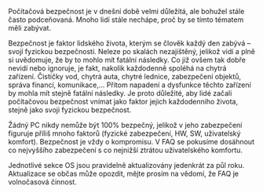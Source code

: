 Počítačová bezpečnost je v dnešní době velmi důležitá, ale bohužel stále často podceňovaná. Mnoho lidí stále nechápe, proč by se tímto tématem měli zabývat.

Bezpečnost je faktor lidského života, kterým se člověk každý den zabývá &ndash; svojí fyzickou bezpečností. Neleze po skalách nezajištěný, jelikož vidí a plně si uvědomuje, že by to mohlo mít fatální následky. Co již ovšem tak dobře nevidí nebo ignoruje, je fakt, nakolik každodenně spoléhá na chytrá zařízení. Čističky vod, chytrá auta, chytré lednice, zabezpečení objektů, správa financí, komunikace,... Přitom napadení a dysfunkce těchto zařízení by mohla mít stejně fatální následky. Je proto důležité, aby lidé začali počítačovou bezpečnost vnímat jako faktor jejich každodenního života, stejně jako svoji fyzickou bezpečnost.

Žádný PC nikdy nemůže být 100% bezpečný, jelikož v jeho zabezpečení figuruje příliš mnoho faktorů (fyzické zabezpečení, HW, SW, uživatelský komfort). Bezpečnost je vždy o kompromisu. V FAQ se pokusíme dosáhnout co nejvyššího zabezpečení s co nejnižší ztrátou uživatelského komfortu.

Jednotlivé sekce OS jsou pravidelně aktualizovány jedenkrát za půl roku. Aktualizace se občas může opozdit, mějte prosím na vědomí, že FAQ je volnočasová činnost.
